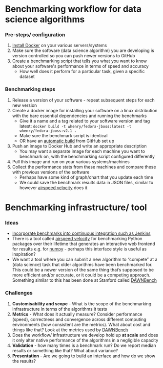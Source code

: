 Benchmarking workflow for data science algorithms
======

### Pre-steps/ configuration

1) [Install Docker](https://docs.docker.com/v17.09/engine/installation/) on your various servers/systems
2) Make sure the software (data science algorithm) you are developing is version controlled so you can push newer versions to GitHub
3) Create a benchmarking script that tells you what you want to know about your software's performance in terms of speed and accuracy
    - How well does it perform for a particular task, given a specific dataset

### Benchmarking steps

1) Release a version of your software - repeat subsequent steps for each new version
2) Create a docker image for installing your software on a linux distribution with the bare essential dependencies and running the benchmarks
    - Give it a name and a tag related to your software version and tag latest: ```docker build -t whenry/fedora-jboss:latest -t whenry/fedora-jboss:v2.1 .```
    - Make sure the benchmark script is identical
    - OR have an [automatic build](https://docs.docker.com/docker-hub/builds/) from GitHub set up
3) Push an image to Docker Hub and write an appropriate description
    - You may want a separate image for each machine you want to benchmark on, with the benchmarking script configured differently
4) Pull this image and run on your various systems/machines
5) Collect the performance stats from these machines and compare these with previous versions of the software
    - Perhaps have some kind of graph/chart that you update each time
    - We could save the benchmark results data in JSON files, similar to however [airspeed velocity](https://asv.readthedocs.io/en/stable/using.html) does it

Benchmarking infrastructure/ tool
=======

### Ideas

- [Incorporate benchmarks into continuous integration such as Jenkins](https://www.researchgate.net/publication/274738961_Including_Performance_Benchmarks_into_Continuous_Integration_to_Enable_DevOps)
 - There is a tool called [airspeed velocity](https://asv.readthedocs.io/en/stable/index.html) for benchmarking Python packages over their lifetime that generates an interactive web frontend for results e.g. for [numpy](https://pv.github.io/numpy-bench/) - perhaps this interface style is useful as inspiration?
 - We want a tool where you can submit a new algorithm to “compete” at a (data science) task that older algorithms have been benchmarked for. This could be a newer version of the same thing that’s supposed to be more efficient and/or accurate, or it could be a competing approach. Something similar to this has been done at Stanford called [DAWNBench](https://dawn.cs.stanford.edu/benchmark/)
 
 ### Challenges
 
 1. **Customisability and scope** - What is the scope of the benchmarking infrastructure in terms of the algorithms it tests
 2. **Metrics** - What does it actually measure? Consider performance (speed), correctness and convergence across different computing environments (how consistent are the metrics). What about cost and things like that? Look at the metrics used by [DAWNBench](https://dawn.cs.stanford.edu/benchmark/)
 3. Does the workflow/ infrastructure we develop hold up **at scale** and does it only alter native performance of the algorithms in a negligible capacity
 4. **Validation** - how many times is a benchmark run? Do we report median results or something like that? What about variance?
 5. **Presentation** - Are we going to build an interface and how do we show the results?
 
 
